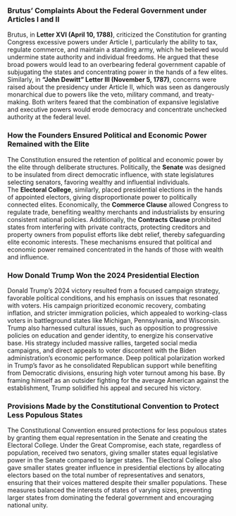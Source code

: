 ### Brutus’ Complaints About the Federal Government under Articles I and II

Brutus, in **Letter XVI (April 10, 1788)**, criticized the Constitution for granting Congress excessive powers under Article I, particularly the ability to tax, regulate commerce, and maintain a standing army, which he believed would undermine state authority and individual freedoms. He argued that these broad powers would lead to an overbearing federal government capable of subjugating the states and concentrating power in the hands of a few elites. Similarly, in **“John Dewitt” Letter III (November 5, 1787)**, concerns were raised about the presidency under Article II, which was seen as dangerously monarchical due to powers like the veto, military command, and treaty-making. Both writers feared that the combination of expansive legislative and executive powers would erode democracy and concentrate unchecked authority at the federal level.

### How the Founders Ensured Political and Economic Power Remained with the Elite

The Constitution ensured the retention of political and economic power by the elite through deliberate structures. Politically, the **Senate** was designed to be insulated from direct democratic influence, with state legislatures selecting senators, favoring wealthy and influential individuals. The **Electoral College**, similarly, placed presidential elections in the hands of appointed electors, giving disproportionate power to politically connected elites. Economically, the **Commerce Clause** allowed Congress to regulate trade, benefiting wealthy merchants and industrialists by ensuring consistent national policies. Additionally, the **Contracts Clause** prohibited states from interfering with private contracts, protecting creditors and property owners from populist efforts like debt relief, thereby safeguarding elite economic interests. These mechanisms ensured that political and economic power remained concentrated in the hands of those with wealth and influence.

### How Donald Trump Won the 2024 Presidential Election

Donald Trump’s 2024 victory resulted from a focused campaign strategy, favorable political conditions, and his emphasis on issues that resonated with voters. His campaign prioritized economic recovery, combating inflation, and stricter immigration policies, which appealed to working-class voters in battleground states like Michigan, Pennsylvania, and Wisconsin. Trump also harnessed cultural issues, such as opposition to progressive policies on education and gender identity, to energize his conservative base. His strategy included massive rallies, targeted social media campaigns, and direct appeals to voter discontent with the Biden administration’s economic performance. Deep political polarization worked in Trump’s favor as he consolidated Republican support while benefiting from Democratic divisions, ensuring high voter turnout among his base. By framing himself as an outsider fighting for the average American against the establishment, Trump solidified his appeal and secured his victory.

### Provisions Made by the Constitutional Convention to Protect Less Populous States

The Constitutional Convention ensured protections for less populous states by granting them equal representation in the Senate and creating the Electoral College. Under the Great Compromise, each state, regardless of population, received two senators, giving smaller states equal legislative power in the Senate compared to larger states. The Electoral College also gave smaller states greater influence in presidential elections by allocating electors based on the total number of representatives and senators, ensuring that their voices mattered despite their smaller populations. These measures balanced the interests of states of varying sizes, preventing larger states from dominating the federal government and encouraging national unity.